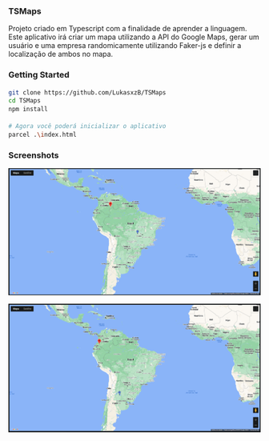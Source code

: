 ### TSMaps

Projeto criado em Typescript com a finalidade de aprender a linguagem.
Este aplicativo irá criar um mapa utilizando a API do Google Maps, gerar um usuário e uma empresa randomicamente utilizando Faker-js e definir a localização de ambos no mapa.

### Getting Started

```sh
git clone https://github.com/LukasxzB/TSMaps
cd TSMaps
npm install

# Agora você poderá inicializar o aplicativo
parcel .\index.html
```

### Screenshots

![Screenshot 1](./screenshoots/Screenshot_1.png?raw=true)

![Screenshot 2](./screenshoots/Screenshot_2.png?raw=true)